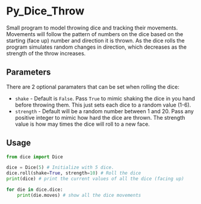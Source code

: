 # Py_Dice_Throw

Small program to model throwing dice and tracking their movements.  
Movements will follow the pattern of numbers on the dice based on the starting (face up) number and direction it is thrown. As the dice rolls the program simulates random changes in direction, which decreases as the strength of the throw increases.

## Parameters

There are 2 optional paramaters that can be set when rolling the dice:
 * `shake` - Default is `False`. Pass `True` to mimic shaking the dice in you hand before throwing them. This just sets each dice to a random value (1-6).
 * `strength` - Default will be a random number between 1 and 20. Pass any positive integer to mimic how hard the dice are thrown. The strength value is how may times the dice will roll to a new face.

## Usage

```python
from dice import Dice

dice = Dice(5) # Initialize with 5 dice.
dice.roll(shake=True, strength=10) # Roll the dice
print(dice) # print the current values of all the dice (facing up)

for die in dice.dice:
    print(die.moves) # show all the dice movements

```
